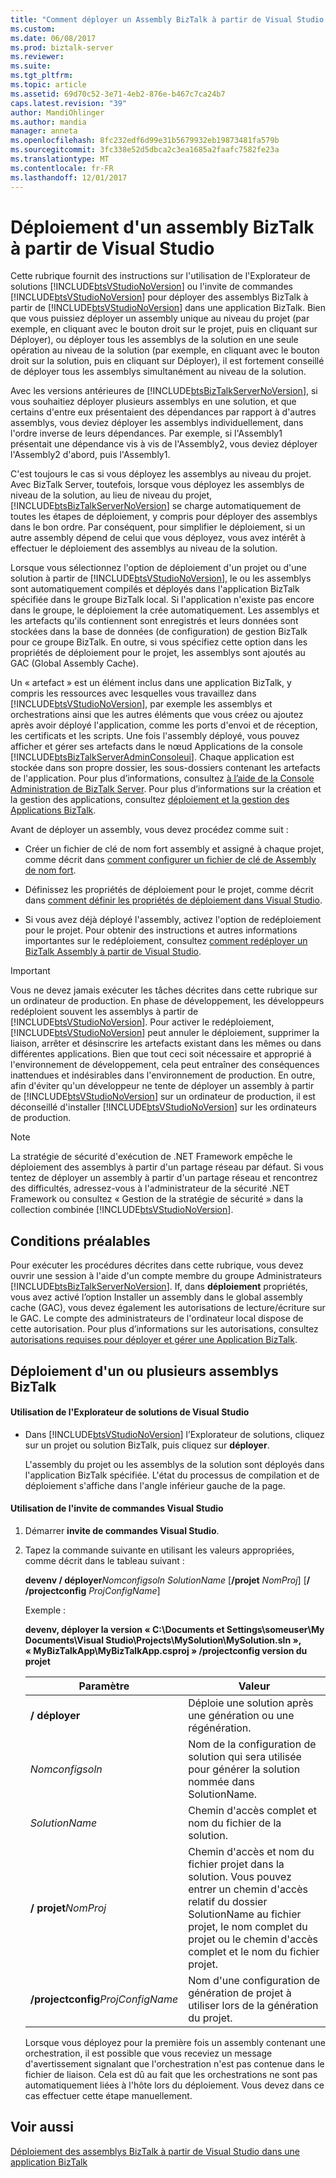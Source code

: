```yaml
---
title: "Comment déployer un Assembly BizTalk à partir de Visual Studio | Documents Microsoft"
ms.custom: 
ms.date: 06/08/2017
ms.prod: biztalk-server
ms.reviewer: 
ms.suite: 
ms.tgt_pltfrm: 
ms.topic: article
ms.assetid: 69d70c52-3e71-4eb2-876e-b467c7ca24b7
caps.latest.revision: "39"
author: MandiOhlinger
ms.author: mandia
manager: anneta
ms.openlocfilehash: 8fc232edf6d99e31b5679932eb19873481fa579b
ms.sourcegitcommit: 3fc338e52d5dbca2c3ea1685a2faafc7582fe23a
ms.translationtype: MT
ms.contentlocale: fr-FR
ms.lasthandoff: 12/01/2017
---
```

# <a name="how-to-deploy-a-biztalk-assembly-from-visual-studio"></a>Déploiement d'un assembly BizTalk à partir de Visual Studio
Cette rubrique fournit des instructions sur l'utilisation de l'Explorateur de solutions [!INCLUDE[btsVStudioNoVersion](../includes/btsvstudionoversion-md.md)] ou l'invite de commandes [!INCLUDE[btsVStudioNoVersion](../includes/btsvstudionoversion-md.md)] pour déployer des assemblys BizTalk à partir de [!INCLUDE[btsVStudioNoVersion](../includes/btsvstudionoversion-md.md)] dans une application BizTalk. Bien que vous puissiez déployer un assembly unique au niveau du projet (par exemple, en cliquant avec le bouton droit sur le projet, puis en cliquant sur Déployer), ou déployer tous les assemblys de la solution en une seule opération au niveau de la solution (par exemple, en cliquant avec le bouton droit sur la solution, puis en cliquant sur Déployer), il est fortement conseillé de déployer tous les assemblys simultanément au niveau de la solution.  
  
 Avec les versions antérieures de [!INCLUDE[btsBizTalkServerNoVersion](../includes/btsbiztalkservernoversion-md.md)], si vous souhaitiez déployer plusieurs assemblys en une solution, et que certains d'entre eux présentaient des dépendances par rapport à d'autres assemblys, vous deviez déployer les assemblys individuellement, dans l'ordre inverse de leurs dépendances. Par exemple, si l'Assembly1 présentait une dépendance vis à vis de l'Assembly2, vous deviez déployer l'Assembly2 d'abord, puis l'Assembly1.  
  
 C'est toujours le cas si vous déployez les assemblys au niveau du projet. Avec BizTalk Server, toutefois, lorsque vous déployez les assemblys de niveau de la solution, au lieu de niveau du projet, [!INCLUDE[btsBizTalkServerNoVersion](../includes/btsbiztalkservernoversion-md.md)] se charge automatiquement de toutes les étapes de déploiement, y compris pour déployer des assemblys dans le bon ordre. Par conséquent, pour simplifier le déploiement, si un autre assembly dépend de celui que vous déployez, vous avez intérêt à effectuer le déploiement des assemblys au niveau de la solution.  
  
 Lorsque vous sélectionnez l'option de déploiement d'un projet ou d'une solution à partir de [!INCLUDE[btsVStudioNoVersion](../includes/btsvstudionoversion-md.md)], le ou les assemblys sont automatiquement compilés et déployés dans l'application BizTalk spécifiée dans le groupe BizTalk local. Si l'application n'existe pas encore dans le groupe, le déploiement la crée automatiquement. Les assemblys et les artefacts qu'ils contiennent sont enregistrés et leurs données sont stockées dans la base de données (de configuration) de gestion BizTalk pour ce groupe BizTalk. En outre, si vous spécifiez cette option dans les propriétés de déploiement pour le projet, les assemblys sont ajoutés au GAC (Global Assembly Cache).  
  
 Un « artefact » est un élément inclus dans une application BizTalk, y compris les ressources avec lesquelles vous travaillez dans [!INCLUDE[btsVStudioNoVersion](../includes/btsvstudionoversion-md.md)], par exemple les assemblys et orchestrations ainsi que les autres éléments que vous créez ou ajoutez après avoir déployé l'application, comme les ports d'envoi et de réception, les certificats et les scripts. Une fois l'assembly déployé, vous pouvez afficher et gérer ses artefacts dans le nœud Applications de la console [!INCLUDE[btsBizTalkServerAdminConsoleui](../includes/btsbiztalkserveradminconsoleui-md.md)]. Chaque application est stockée dans son propre dossier, les sous-dossiers contenant les artefacts de l'application. Pour plus d’informations, consultez [à l’aide de la Console Administration de BizTalk Server](../core/using-the-biztalk-server-administration-console.md). Pour plus d’informations sur la création et la gestion des applications, consultez [déploiement et la gestion des Applications BizTalk](../core/deploying-and-managing-biztalk-applications.md).  
  
 Avant de déployer un assembly, vous devez procédez comme suit :  
  
-   Créer un fichier de clé de nom fort assembly et assigné à chaque projet, comme décrit dans [comment configurer un fichier de clé de Assembly de nom fort](../core/how-to-configure-a-strong-name-assembly-key-file.md).  
  
-   Définissez les propriétés de déploiement pour le projet, comme décrit dans [comment définir les propriétés de déploiement dans Visual Studio](../core/how-to-set-deployment-properties-in-visual-studio.md).  
  
-   Si vous avez déjà déployé l'assembly, activez l'option de redéploiement pour le projet. Pour obtenir des instructions et autres informations importantes sur le redéploiement, consultez [comment redéployer un BizTalk Assembly à partir de Visual Studio](../core/how-to-redeploy-a-biztalk-assembly-from-visual-studio.md).  
  
> [!IMPORTANT]
>  Vous ne devez jamais exécuter les tâches décrites dans cette rubrique sur un ordinateur de production. En phase de développement, les développeurs redéploient souvent les assemblys à partir de [!INCLUDE[btsVStudioNoVersion](../includes/btsvstudionoversion-md.md)]. Pour activer le redéploiement, [!INCLUDE[btsVStudioNoVersion](../includes/btsvstudionoversion-md.md)] peut annuler le déploiement, supprimer la liaison, arrêter et désinscrire les artefacts existant dans les mêmes ou dans différentes applications. Bien que tout ceci soit nécessaire et approprié à l'environnement de développement, cela peut entraîner des conséquences inattendues et indésirables dans l'environnement de production. En outre, afin d'éviter qu'un développeur ne tente de déployer un assembly à partir de [!INCLUDE[btsVStudioNoVersion](../includes/btsvstudionoversion-md.md)] sur un ordinateur de production, il est déconseillé d'installer [!INCLUDE[btsVStudioNoVersion](../includes/btsvstudionoversion-md.md)] sur les ordinateurs de production.  
  
> [!NOTE]
>  La stratégie de sécurité d'exécution de .NET Framework empêche le déploiement des assemblys à partir d'un partage réseau par défaut. Si vous tentez de déployer un assembly à partir d'un partage réseau et rencontrez des difficultés, adressez-vous à l'administrateur de la sécurité .NET Framework ou consultez « Gestion de la stratégie de sécurité » dans la collection combinée [!INCLUDE[btsVStudioNoVersion](../includes/btsvstudionoversion-md.md)].  
  
## <a name="prerequisites"></a>Conditions préalables  
 Pour exécuter les procédures décrites dans cette rubrique, vous devez ouvrir une session à l'aide d'un compte membre du groupe Administrateurs [!INCLUDE[btsBizTalkServerNoVersion](../includes/btsbiztalkservernoversion-md.md)]. If, dans **déploiement** propriétés, vous avez activé l’option Installer un assembly dans le global assembly cache (GAC), vous devez également les autorisations de lecture/écriture sur le GAC. Le compte des administrateurs de l'ordinateur local dispose de cette autorisation. Pour plus d’informations sur les autorisations, consultez [autorisations requises pour déployer et gérer une Application BizTalk](../core/permissions-required-for-deploying-and-managing-a-biztalk-application.md).  
  
## <a name="to-deploy-a-biztalk-assembly-or-assemblies"></a>Déploiement d'un ou plusieurs assemblys BizTalk  
  
#### <a name="using-visual-studio-solution-explorer"></a>Utilisation de l'Explorateur de solutions de Visual Studio  
  
-   Dans [!INCLUDE[btsVStudioNoVersion](../includes/btsvstudionoversion-md.md)] l’Explorateur de solutions, cliquez sur un projet ou solution BizTalk, puis cliquez sur **déployer**.  
  
     L'assembly du projet ou les assemblys de la solution sont déployés dans l'application BizTalk spécifiée. L'état du processus de compilation et de déploiement s'affiche dans l'angle inférieur gauche de la page.  
  
#### <a name="using-the-visual-studio-command-prompt"></a>Utilisation de l'invite de commandes Visual Studio  
  
1.  Démarrer **invite de commandes Visual Studio**.  
  
2.  Tapez la commande suivante en utilisant les valeurs appropriées, comme décrit dans le tableau suivant :  
  
     **devenv / déployer***Nomconfigsoln* *SolutionName* [**/projet** *NomProj*] [**/ /projectconfig** *ProjConfigName*]  
  
     Exemple :  
  
     **devenv, déployer la version « C:\Documents et Settings\someuser\My Documents\Visual Studio\Projects\MySolution\MySolution.sln », « MyBizTalkApp\MyBizTalkApp.csproj » /projectconfig version du projet**  
  
    |Paramètre|Valeur|  
    |---------------|-----------|  
    |**/ déployer**|Déploie une solution après une génération ou une régénération.|  
    |*Nomconfigsoln*|Nom de la configuration de solution qui sera utilisée pour générer la solution nommée dans SolutionName.|  
    |*SolutionName*|Chemin d'accès complet et nom du fichier de la solution.|  
    |**/ projet***NomProj* |Chemin d'accès et nom du fichier projet dans la solution. Vous pouvez entrer un chemin d'accès relatif du dossier SolutionName au fichier projet, le nom complet du projet ou le chemin d'accès complet et le nom du fichier projet.|  
    |**/projectconfig***ProjConfigName* |Nom d'une configuration de génération de projet à utiliser lors de la génération du projet.|  
  
     Lorsque vous déployez pour la première fois un assembly contenant une orchestration, il est possible que vous receviez un message d'avertissement signalant que l'orchestration n'est pas contenue dans le fichier de liaison. Cela est dû au fait que les orchestrations ne sont pas automatiquement liées à l'hôte lors du déploiement. Vous devez dans ce cas effectuer cette étape manuellement.  
  
## <a name="see-also"></a>Voir aussi  
 [Déploiement des assemblys BizTalk à partir de Visual Studio dans une application BizTalk](../core/deploying-biztalk-assemblies-from-visual-studio-into-a-biztalk-application.md)